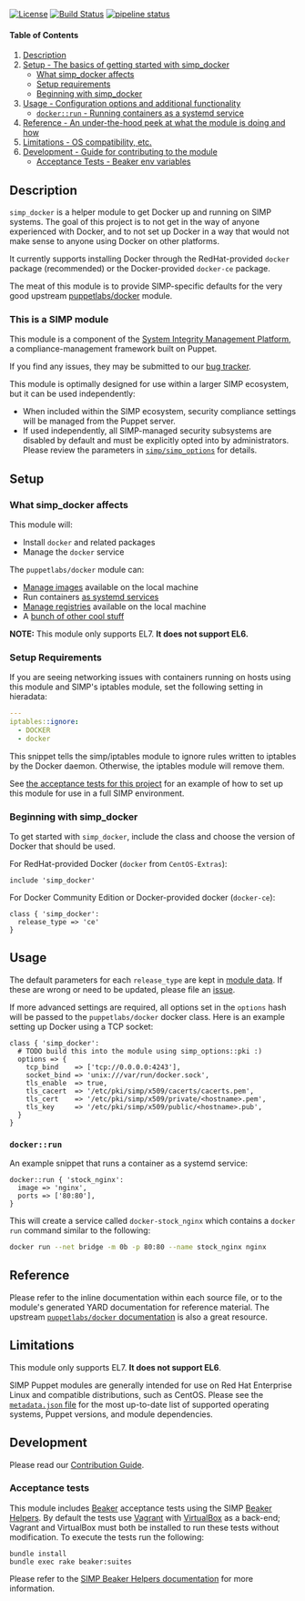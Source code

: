 [![License](http://img.shields.io/:license-apache-blue.svg)](http://www.apache.org/licenses/LICENSE-2.0.html) [![Build Status](https://travis-ci.org/simp/pupmod-simp-simp_docker.svg)](https://travis-ci.org/simp/pupmod-simp-simp_docker) [![pipeline status](https://gitlab.com/simp/pupmod-simp-simp_docker/badges/master/pipeline.svg)](https://gitlab.com/simp/pupmod-simp-simp_docker/commits/master)


#### Table of Contents

1. [Description](#description)
2. [Setup - The basics of getting started with simp_docker](#setup)
   * [What simp_docker affects](#what-simp_docker-affects)
   * [Setup requirements](#setup-requirements)
   * [Beginning with simp_docker](#beginning-with-simp_docker)
3. [Usage - Configuration options and additional functionality](#usage)
   * [`docker::run` - Running containers as a systemd service](#dockerrun)
4. [Reference - An under-the-hood peek at what the module is doing and how](#reference)
5. [Limitations - OS compatibility, etc.](#limitations)
6. [Development - Guide for contributing to the module](#development)
   * [Acceptance Tests - Beaker env variables](#acceptance-tests)


## Description

`simp_docker` is a helper module to get Docker up and running on SIMP systems.
The goal of this project is to not get in the way of anyone experienced with
Docker, and to not set up Docker in a way that would not make sense to anyone
using Docker on other platforms.

It currently supports installing Docker through the RedHat-provided `docker`
package (recommended) or the Docker-provided `docker-ce` package.

The meat of this module is to provide SIMP-specific defaults for the very good
upstream [puppetlabs/docker](https://github.com/puppetlabs/puppetlabs-docker)
module.


### This is a SIMP module

This module is a component of the [System Integrity Management
Platform](https://github.com/NationalSecurityAgency/SIMP), a
compliance-management framework built on Puppet.

If you find any issues, they may be submitted to our [bug
tracker](https://simp-project.atlassian.net/).

This module is optimally designed for use within a larger SIMP ecosystem, but
it can be used independently:

 * When included within the SIMP ecosystem, security compliance settings will
   be managed from the Puppet server.
 * If used independently, all SIMP-managed security subsystems are disabled by
   default and must be explicitly opted into by administrators.  Please review
   the parameters in
   [`simp/simp_options`](https://github.com/simp/pupmod-simp-simp_options) for
   details.


## Setup


### What simp_docker affects

This module will:
  * Install `docker` and related packages
  * Manage the `docker` service

The `puppetlabs/docker` module can:
  * [Manage images][1] available on the local machine
  * Run containers [as systemd services][2]
  * [Manage registries][3] available on the local machine
  * A [bunch of other cool stuff][4]

[1]: https://github.com/puppetlabs/puppetlabs-docker/tree/1.0.2#images
[2]: https://github.com/puppetlabs/puppetlabs-docker/tree/1.0.2#containers
[3]: https://github.com/puppetlabs/puppetlabs-docker/tree/1.0.2#private-registries
[4]: https://github.com/puppetlabs/puppetlabs-docker/tree/1.0.2#usage

**NOTE:** This module only supports EL7.  **It does not support EL6.**

### Setup Requirements

If you are seeing networking issues with containers running on hosts using this
module and SIMP's iptables module, set the following setting in hieradata:

```yaml
---
iptables::ignore:
  - DOCKER
  - docker
```

This snippet tells the simp/iptables module to ignore rules written to iptables
by the Docker daemon. Otherwise, the iptables module will remove them.

See [the acceptance tests for this project][5] for an example of how to set up
this module for use in a full SIMP environment.

[5]: spec/acceptance/suites/redhat/20_multi_node_spec.rb


### Beginning with simp_docker

To get started with `simp_docker`, include the class and choose the version of
Docker that should be used.

For RedHat-provided Docker (`docker` from `CentOS-Extras`):

```puppet
include 'simp_docker'
```

For Docker Community Edition or Docker-provided docker (`docker-ce`):

```puppet
class { 'simp_docker':
  release_type => 'ce'
}
```


## Usage

The default parameters for each `release_type` are kept in [module
data](data/common.yaml). If these are wrong or need to be updated, please file
an [issue](https://simp-project.atlassian.net).

If more advanced settings are required, all options set in the `options` hash
will be passed to the `puppetlabs/docker` docker class. Here is an example
setting up Docker using a TCP socket:

```puppet
class { 'simp_docker':
  # TODO build this into the module using simp_options::pki :)
  options => {
    tcp_bind    => ['tcp://0.0.0.0:4243'],
    socket_bind => 'unix:///var/run/docker.sock',
    tls_enable  => true,
    tls_cacert  => '/etc/pki/simp/x509/cacerts/cacerts.pem',
    tls_cert    => '/etc/pki/simp/x509/private/<hostname>.pem',
    tls_key     => '/etc/pki/simp/x509/public/<hostname>.pub',
  }
}
```


### `docker::run`

An example snippet that runs a container as a systemd service:

```puppet
docker::run { 'stock_nginx':
  image => 'nginx',
  ports => ['80:80'],
}
```

This will create a service called `docker-stock_nginx` which contains a
`docker run` command similar to the following:

```bash
docker run --net bridge -m 0b -p 80:80 --name stock_nginx nginx
```


## Reference

Please refer to the inline documentation within each source file, or to the
module's generated YARD documentation for reference material. The upstream
[`puppetlabs/docker` documentation][6] is also a great resource.

[6]: https://github.com/puppetlabs/puppetlabs-docker/tree/1.0.2

## Limitations

This module only supports EL7.  **It does not support EL6**.

SIMP Puppet modules are generally intended for use on Red Hat Enterprise Linux
and compatible distributions, such as CentOS. Please see the
[`metadata.json` file](./metadata.json) for the most up-to-date list of
supported operating systems, Puppet versions, and module dependencies.


## Development

Please read our [Contribution Guide](http://simp-doc.readthedocs.io/en/stable/contributors_guide/index.html).


### Acceptance tests

This module includes [Beaker](https://github.com/puppetlabs/beaker) acceptance
tests using the SIMP [Beaker Helpers](https://github.com/simp/rubygem-simp-beaker-helpers).
By default the tests use [Vagrant](https://www.vagrantup.com/) with
[VirtualBox](https://www.virtualbox.org) as a back-end; Vagrant and VirtualBox
must both be installed to run these tests without modification. To execute the
tests run the following:

```shell
bundle install
bundle exec rake beaker:suites
```

Please refer to the [SIMP Beaker Helpers documentation](https://github.com/simp/rubygem-simp-beaker-helpers/blob/master/README.md)
for more information.
